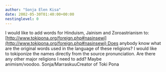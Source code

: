 ```yaml
---
author: "Sonja Elen Kisa"
date: 2002-05-30T01:40:00+00:00
nestinglevel: 0
---
```

I would like to add words for Hinduism, Jainism and Zoroastrianism to:[http://www.tokipona.org/foreign.php#nasinsewi](http://www.tokipona.org/foreign.php#nasinsewi) Does anybody know what are the original words used in the language of these religions? I would like to tokiponize the names directly from the source pronunciation. Are there any other major religions I need to add? Maybe animism/voodoo. Sonja/MarraskuuCreator of Toki Pona